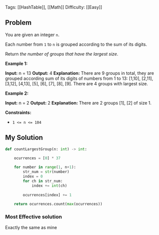 Tags: [[HashTable]], [[Math]]
Difficulty: [[Easy]]

## Problem
You are given an integer `n`.

Each number from `1` to `n` is grouped according to the sum of its digits.

Return _the number of groups that have the largest size_.

**Example 1:**

**Input:** n = 13
**Output:** 4
**Explanation:** There are 9 groups in total, they are grouped according sum of its digits of numbers from 1 to 13:
[1,10], [2,11], [3,12], [4,13], [5], [6], [7], [8], [9].
There are 4 groups with largest size.

**Example 2:**

**Input:** n = 2
**Output:** 2
**Explanation:** There are 2 groups [1], [2] of size 1.

**Constraints:**

- `1 <= n <= 104`

## My Solution

```python
def countLargestGroup(n: int) -> int:

	ocurrences = [0] * 37
	
	for number in range(1, n+1):
		str_num = str(number)
		index = 0
		for ch in str_num:
			index += int(ch)
	
		ocurrences[index] += 1
	
	return ocurrences.count(max(ocurrences))
```

### Most Effective solution
Exactly the same as mine